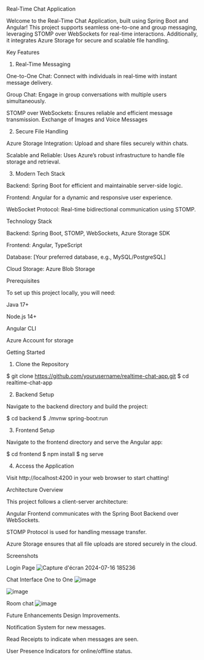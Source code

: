 Real-Time Chat Application

Welcome to the Real-Time Chat Application, built using Spring Boot and Angular! This project supports seamless one-to-one and group messaging, leveraging STOMP over WebSockets for real-time interactions. Additionally, it integrates Azure Storage for secure and scalable file handling.

Key Features

1. Real-Time Messaging

One-to-One Chat: Connect with individuals in real-time with instant message delivery.

Group Chat: Engage in group conversations with multiple users simultaneously.

STOMP over WebSockets: Ensures reliable and efficient message transmission.
Exchange of Images and Voice Messages

2. Secure File Handling

Azure Storage Integration: Upload and share files securely within chats.

Scalable and Reliable: Uses Azure’s robust infrastructure to handle file storage and retrieval.

3. Modern Tech Stack

Backend: Spring Boot for efficient and maintainable server-side logic.

Frontend: Angular for a dynamic and responsive user experience.

WebSocket Protocol: Real-time bidirectional communication using STOMP.

Technology Stack

Backend: Spring Boot, STOMP, WebSockets, Azure Storage SDK

Frontend: Angular, TypeScript

Database: [Your preferred database, e.g., MySQL/PostgreSQL]

Cloud Storage: Azure Blob Storage

Prerequisites

To set up this project locally, you will need:

Java 17+

Node.js 14+

Angular CLI

Azure Account for storage

Getting Started

1. Clone the Repository

$ git clone https://github.com/yourusername/realtime-chat-app.git
$ cd realtime-chat-app

2. Backend Setup

Navigate to the backend directory and build the project:

$ cd backend
$ ./mvnw spring-boot:run

3. Frontend Setup

Navigate to the frontend directory and serve the Angular app:

$ cd frontend
$ npm install
$ ng serve

4. Access the Application

Visit http://localhost:4200 in your web browser to start chatting!

Architecture Overview

This project follows a client-server architecture:

Angular Frontend communicates with the Spring Boot Backend over WebSockets.

STOMP Protocol is used for handling message transfer.

Azure Storage ensures that all file uploads are stored securely in the cloud.



Screenshots

Login Page
![Capture d'écran 2024-07-16 185236](https://github.com/user-attachments/assets/32c27973-effe-4786-85f3-a026104025f7)




Chat Interface
One to One
![image](https://github.com/user-attachments/assets/742a568a-b8c1-4870-a2b3-b116ba2b37b0)

![image](https://github.com/user-attachments/assets/02c43d6c-0a0d-4b41-90c8-a507d878b73d)

Room chat
![image](https://github.com/user-attachments/assets/bf30347f-8ebc-4dc1-ae42-6d75d787b844)






Future Enhancements
Design Improvements.

Notification System for new messages.

Read Receipts to indicate when messages are seen.

User Presence Indicators for online/offline status.

